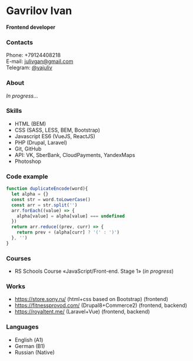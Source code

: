 # Gavrilov Ivan
**Frontend developer**

### Contacts

Phone: +79124408218  
E-mail: julivgan@gmail.com  
Telegram: [@yajuliv](https://t.me/yajuliv)  

### About

_In progress..._

### Skills

- HTML (BEM)
- CSS (SASS, LESS, BEM, Bootstrap)
- Javascript ES6 (VueJS, ReactJS)
- PHP (Drupal, Laravel)
- Git, GitHub
- API: VK, SberBank, CloudPayments, YandexMaps
- Photoshop

### Code example

```javascript
function duplicateEncode(word){
  let alpha = {}
  const str = word.toLowerCase()
  const arr = str.split('')
  arr.forEach((value) => {
    alpha[value] = alpha[value] === undefined
  })
  return arr.reduce((prev, curr) => {
    return prev + (alpha[curr] ? '(' : ')')
  }, '')
}
```

### Courses

- RS Schools Course «JavaScript/Front-end. Stage 1» (_in progress_)

### Works

- https://store.sony.ru/ (html+css based on Bootstrap) (frontend)
- https://fitnessprovod.com/ (Drupal8+Commerce2) (frontend, backend)
- https://royaltent.me/ (Laravel+Vue) (frontend, backend)

### Languages

- English (А1)
- German (B1)
- Russian (Native)

